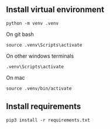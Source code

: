 ## Install virtual environment

`python -m venv .venv`

On git bash

`source .venv\Scripts\activate`

On other windows terminals

`.venv\Scripts\activate`

On mac

`source .venv/bin/activate`

## Install requirements

`pip3 install -r requirements.txt`
